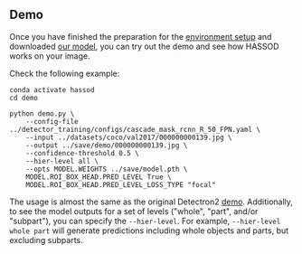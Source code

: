 ## Demo
Once you have finished the preparation for the [environment setup]((https://github.com/Shengcao-Cao/HASSOD/blob/main/preparation.md)) and downloaded [our model](https://drive.google.com/file/d/1pZ1yP3cs-Ezrw3OVJxi4arUFkxQ8W5fo/view?usp=sharing), you can try out the demo and see how HASSOD works on your image.

Check the following example:
```
conda activate hassod
cd demo

python demo.py \
    --config-file ../detector_training/configs/cascade_mask_rcnn_R_50_FPN.yaml \
    --input ../datasets/coco/val2017/000000000139.jpg \
    --output ../save/demo/000000000139.jpg \
    --confidence-threshold 0.5 \
    --hier-level all \
    --opts MODEL.WEIGHTS ../save/model.pth \
    MODEL.ROI_BOX_HEAD.PRED_LEVEL True \
    MODEL.ROI_BOX_HEAD.PRED_LEVEL_LOSS_TYPE "focal"

```
The usage is almost the same as the original Detectron2 [demo](https://detectron2.readthedocs.io/en/latest/tutorials/getting_started.html). Additionally, to see the model outputs for a set of levels ("whole", "part", and/or "subpart"), you can specify the `--hier-level`. For example, `--hier-level whole part` will generate predictions including whole objects and parts, but excluding subparts.
